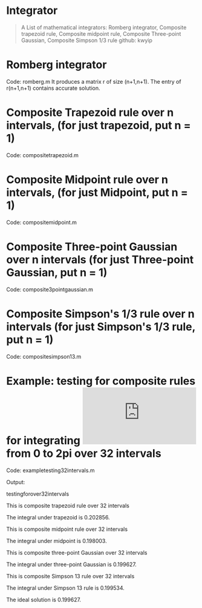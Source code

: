 # Integrator 
> A List of mathematical integrators: Romberg integrator, Composite trapezoid rule, Composite midpoint rule, Composite Three-point Gaussian, Composite Simpson 1/3 rule
github: kwyip
# Romberg integrator
Code: romberg.m
It produces a matrix r of size (n+1,n+1). The entry of r(n+1,n+1) contains accurate solution.

# Composite Trapezoid rule over n intervals, (for just trapezoid, put n = 1)
Code: compositetrapezoid.m
# Composite Midpoint rule over n intervals, (for just Midpoint, put n = 1)
Code: compositemidpoint.m
# Composite Three-point Gaussian over n intervals (for just Three-point Gaussian, put n = 1)
Code: composite3pointgaussian.m
# Composite Simpson's 1/3 rule over n intervals (for just Simpson's 1/3 rule, put n = 1)
Code: compositesimpson13.m
# Example: testing for composite rules for integrating ![](https://latex.codecogs.com/gif.latex?e%5E%7B-x%7D%20%5Ccos%282x%29) from 0 to 2pi over 32 intervals 
Code: exampletesting32intervals.m


Output:

testingforover32intervals

This is composite trapezoid rule over 32 intervals

The integral under trapezoid is 0.202856.

This is composite midpoint rule over 32 intervals

The integral under midpoint is 0.198003.

This is composite three-point Gaussian over 32 intervals

The integral under three-point Gaussian is 0.199627.

This is composite Simpson 13 rule over 32 intervals

The integral under Simpson 13 rule is 0.199534.

The ideal solution is 0.199627.
